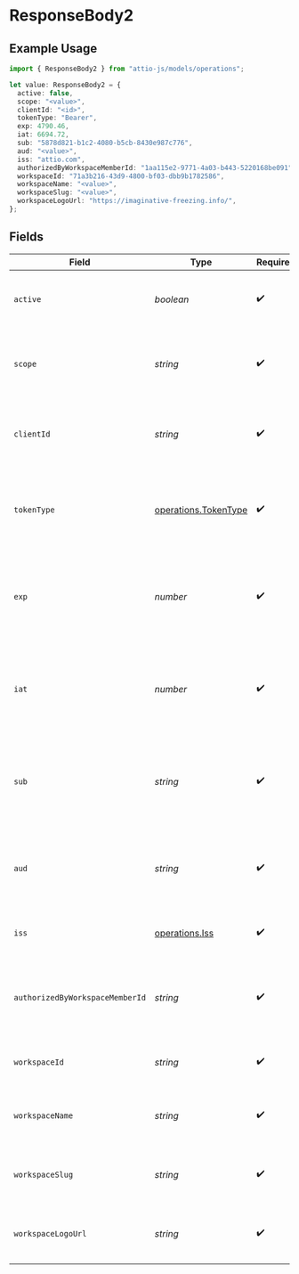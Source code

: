 # ResponseBody2

## Example Usage

```typescript
import { ResponseBody2 } from "attio-js/models/operations";

let value: ResponseBody2 = {
  active: false,
  scope: "<value>",
  clientId: "<id>",
  tokenType: "Bearer",
  exp: 4790.46,
  iat: 6694.72,
  sub: "5878d821-b1c2-4080-b5cb-8430e987c776",
  aud: "<value>",
  iss: "attio.com",
  authorizedByWorkspaceMemberId: "1aa115e2-9771-4a03-b443-5220168be091",
  workspaceId: "71a3b216-43d9-4800-bf03-dbb9b1782586",
  workspaceName: "<value>",
  workspaceSlug: "<value>",
  workspaceLogoUrl: "https://imaginative-freezing.info/",
};
```

## Fields

| Field                                                                                              | Type                                                                                               | Required                                                                                           | Description                                                                                        |
| -------------------------------------------------------------------------------------------------- | -------------------------------------------------------------------------------------------------- | -------------------------------------------------------------------------------------------------- | -------------------------------------------------------------------------------------------------- |
| `active`                                                                                           | *boolean*                                                                                          | :heavy_check_mark:                                                                                 | Whether the token is currently active and usable.                                                  |
| `scope`                                                                                            | *string*                                                                                           | :heavy_check_mark:                                                                                 | A space-separated list of scopes associated with this token                                        |
| `clientId`                                                                                         | *string*                                                                                           | :heavy_check_mark:                                                                                 | The app ID of the OAuth application that requested this token                                      |
| `tokenType`                                                                                        | [operations.TokenType](../../models/operations/tokentype.md)                                       | :heavy_check_mark:                                                                                 | The type of token, always Bearer for tokens acquired via the OAuth 2.0 flow.                       |
| `exp`                                                                                              | *number*                                                                                           | :heavy_check_mark:                                                                                 | The time at which this token will expire, if set, as a number of seconds since January 1 1970 UTC. |
| `iat`                                                                                              | *number*                                                                                           | :heavy_check_mark:                                                                                 | The time at which this token was issued, as a number of seconds since January 1 1970 UTC.          |
| `sub`                                                                                              | *string*                                                                                           | :heavy_check_mark:                                                                                 | Since Bearer tokens grant Workspace-level permissions, this property contains the workspace_id.    |
| `aud`                                                                                              | *string*                                                                                           | :heavy_check_mark:                                                                                 | The intended audience for this token, for Bearer tokens this is the same as the client_id.         |
| `iss`                                                                                              | [operations.Iss](../../models/operations/iss.md)                                                   | :heavy_check_mark:                                                                                 | The issuer of the token. Always attio.com                                                          |
| `authorizedByWorkspaceMemberId`                                                                    | *string*                                                                                           | :heavy_check_mark:                                                                                 | The ID of the workspace member who authorised this token initially, if known                       |
| `workspaceId`                                                                                      | *string*                                                                                           | :heavy_check_mark:                                                                                 | The ID of the workspace the token is scoped to.                                                    |
| `workspaceName`                                                                                    | *string*                                                                                           | :heavy_check_mark:                                                                                 | The name of the workspace the token is scoped to.                                                  |
| `workspaceSlug`                                                                                    | *string*                                                                                           | :heavy_check_mark:                                                                                 | The slug of the workspace the token is scoped to.                                                  |
| `workspaceLogoUrl`                                                                                 | *string*                                                                                           | :heavy_check_mark:                                                                                 | The logo URL of the workspace the token is scoped to.                                              |